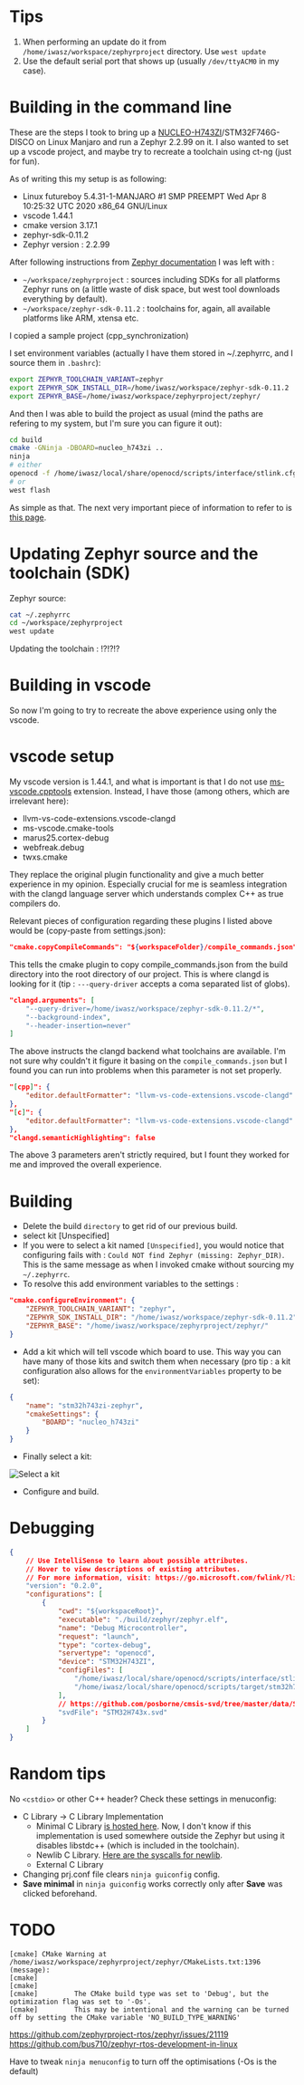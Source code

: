 # Tips
1. When performing an update do it from `/home/iwasz/workspace/zephyrproject` directory. Use `west update`
2. Use the default serial port that shows up (usually `/dev/ttyACM0` in my case).

# Building in the command line
These are the steps I took to bring up a [NUCLEO-H743ZI](https://www.st.com/en/evaluation-tools/nucleo-h743zi.html)/STM32F746G-DISCO on Linux Manjaro and run a Zephyr 2.2.99 on it. I also wanted to set up a vscode project, and maybe try to recreate a toolchain using ct-ng (just for fun).

As of writing this my setup is as following:
- Linux futureboy 5.4.31-1-MANJARO #1 SMP PREEMPT Wed Apr 8 10:25:32 UTC 2020 x86_64 GNU/Linux
- vscode 1.44.1
- cmake version 3.17.1
- zephyr-sdk-0.11.2
- Zephyr version : 2.2.99

After following instructions from [Zephyr documentation](https://docs.zephyrproject.org/latest/getting_started/index.html) I was left with :

- ```~/workspace/zephyrproject``` : sources including SDKs for all platforms Zephyr runs on (a little waste of disk space, but west tool downloads everything by default).
- ```~/workspace/zephyr-sdk-0.11.2``` : toolchains for, again, all available platforms like ARM, xtensa etc.


I copied a sample project (cpp_synchronization)

I set environment variables (actually I have them stored in ~/.zephyrrc, and I source them in `.bashrc`):

```sh
export ZEPHYR_TOOLCHAIN_VARIANT=zephyr
export ZEPHYR_SDK_INSTALL_DIR=/home/iwasz/workspace/zephyr-sdk-0.11.2
export ZEPHYR_BASE=/home/iwasz/workspace/zephyrproject/zephyr/
```

And then I was able to build the project as usual (mind the paths are refering to my system, but I'm sure you can figure it out):

```sh
cd build
cmake -GNinja -DBOARD=nucleo_h743zi ..
ninja
# either 
openocd -f /home/iwasz/local/share/openocd/scripts/interface/stlink.cfg -f /home/iwasz/local/share/openocd/scripts/target/stm32h7x.cfg -c 'program zephyr.elf verify reset exit'
# or 
west flash
```

As simple as that. The next very important piece of information to refer to is [this page](https://docs.zephyrproject.org/latest/application/index.html).

# Updating Zephyr source and the toolchain (SDK)
Zephyr source:

```sh
cat ~/.zephyrrc 
cd ~/workspace/zephyrproject
west update
```

Updating the toolchain : !?!?!?

# Building in vscode
So now I'm going to try to recreate the above experience using only the vscode. 

# vscode setup
My vscode version is 1.44.1, and what is important is that I do not use [ms-vscode.cpptools](https://marketplace.visualstudio.com/items?itemName=ms-vscode.cpptools) extension. Instead, I have those (among others, which are irrelevant here):

- llvm-vs-code-extensions.vscode-clangd
- ms-vscode.cmake-tools
- marus25.cortex-debug
- webfreak.debug
- twxs.cmake

They replace the original plugin functionality and give a much better experience in my opinion. Especially crucial for me is seamless integration with the clangd language server which understands complex C++ as true compilers do.

Relevant pieces of configuration regarding these plugins I listed above would be (copy-paste from settings.json):

```json
"cmake.copyCompileCommands": "${workspaceFolder}/compile_commands.json"
```
This tells the cmake plugin to copy compile_commands.json from the build directory into the root directory of our project. This is where clangd is looking for it (tip : ```---query-driver``` accepts a coma separated list of globs).

```json
"clangd.arguments": [
    "--query-driver=/home/iwasz/workspace/zephyr-sdk-0.11.2/*",
    "--background-index",
    "--header-insertion=never"
]
```

The above instructs the clangd backend what toolchains are available. I'm not sure why couldn't it figure it basing on the ```compile_commands.json``` but I found you can run into problems when this parameter is not set properly. 

```json
"[cpp]": {
    "editor.defaultFormatter": "llvm-vs-code-extensions.vscode-clangd"
},
"[c]": {
    "editor.defaultFormatter": "llvm-vs-code-extensions.vscode-clangd"
},
"clangd.semanticHighlighting": false
```

The above 3 parameters aren't strictly required, but I fount they worked for me and improved the overall experience.


# Building
- Delete the build ```directory``` to get rid of our previous build.
- select kit [Unspecified]
- If you were to select a kit named ```[Unspecified]```, you would notice that configuring fails with : ```Could NOT find Zephyr (missing: Zephyr_DIR)```. This is the same message as when I invoked cmake without sourcing my ```~/.zephyrrc```.
- To resolve this add environment variables to the settings :
```json
"cmake.configureEnvironment": {
    "ZEPHYR_TOOLCHAIN_VARIANT": "zephyr",
    "ZEPHYR_SDK_INSTALL_DIR": "/home/iwasz/workspace/zephyr-sdk-0.11.2",
    "ZEPHYR_BASE": "/home/iwasz/workspace/zephyrproject/zephyr/"
}
```
- Add a kit which will tell vscode which board to use. This way you can have many of those kits and switch them when necessary (pro tip : a kit configuration also allows for the ```environmentVariables``` property to be set):
```json
{
    "name": "stm32h743zi-zephyr",
    "cmakeSettings": {
        "BOARD": "nucleo_h743zi"
    }
}
```

- Finally select a kit:

![Select a kit](http://iwasz.pl/files/zephyr-vscode/select-a-kit.png "Select")

- Configure and build. 

# Debugging

```json
{
    // Use IntelliSense to learn about possible attributes.
    // Hover to view descriptions of existing attributes.
    // For more information, visit: https://go.microsoft.com/fwlink/?linkid=830387
    "version": "0.2.0",
    "configurations": [
        {
            "cwd": "${workspaceRoot}",
            "executable": "./build/zephyr/zephyr.elf",
            "name": "Debug Microcontroller",
            "request": "launch",
            "type": "cortex-debug",
            "servertype": "openocd",
            "device": "STM32H743ZI",
            "configFiles": [
                "/home/iwasz/local/share/openocd/scripts/interface/stlink.cfg",
                "/home/iwasz/local/share/openocd/scripts/target/stm32h7x.cfg"
            ],
            // https://github.com/posborne/cmsis-svd/tree/master/data/STMicro
            "svdFile": "STM32H743x.svd"
        }
    ]
}
```

# Random tips
No ```<cstdio>``` or other C++ header? Check these settings in menuconfig:

- C Library -> C Library Implementation
  - Minimal C Library [is hosted here](https://github.com/zephyrproject-rtos/zephyr/tree/master/lib/libc/minimal). Now, I don't know if this implementation is used somewhere outside the Zephyr but using it disables libstdc++ (which is included in the toolchain).
  - Newlib C Library. [Here are the syscalls for newlib](https://github.com/zephyrproject-rtos/zephyr/blob/master/lib/libc/newlib/libc-hooks.c).
  - External C Library
- Changing prj.conf file clears ```ninja guiconfig``` config.
- **Save minimal** in ```ninja guiconfig``` works correctly only after **Save** was clicked beforehand.

# TODO

```
[cmake] CMake Warning at /home/iwasz/workspace/zephyrproject/zephyr/CMakeLists.txt:1396 (message):
[cmake]   
[cmake] 
[cmake]         The CMake build type was set to 'Debug', but the optimization flag was set to '-Os'.
[cmake]         This may be intentional and the warning can be turned off by setting the CMake variable 'NO_BUILD_TYPE_WARNING'
```

https://github.com/zephyrproject-rtos/zephyr/issues/21119
https://github.com/bus710/zephyr-rtos-development-in-linux

Have to tweak ```ninja menuconfig``` to turn off the optimisations (-Os is the default)

